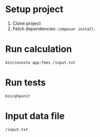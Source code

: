 # Setup project

1. Clone project
2. Fetch dependencies: `composer install`.

# Run calculation

`bin/console app:fees /input.txt`

# Run tests
`bin/phpunit`

# Input data file

`/input.txt`
